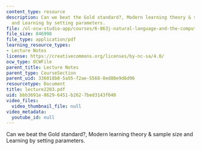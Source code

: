 ```yaml
---
content_type: resource
description: Can we beat the Gold standard?, Modern learning theory & sample size
  and Learning by setting parameters.
file: /ol-ocw-studio-app/courses/6-863j-natural-language-and-the-computer-representation-of-knowledge-spring-2003/bbb3691e86296451b2627bed3143f040_lecture2203.pdf
file_size: 846998
file_type: application/pdf
learning_resource_types:
- Lecture Notes
license: https://creativecommons.org/licenses/by-nc-sa/4.0/
ocw_type: OCWFile
parent_title: Lecture Notes
parent_type: CourseSection
parent_uid: 336018b8-5a55-f2ae-5568-8ed80e9d6d96
resourcetype: Document
title: lecture2203.pdf
uid: bbb3691e-8629-6451-b262-7bed3143f040
video_files:
  video_thumbnail_file: null
video_metadata:
  youtube_id: null
---
```

Can we beat the Gold standard?, Modern learning theory & sample size and Learning by setting parameters.